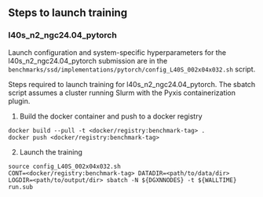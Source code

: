 ## Steps to launch training

### l40s_n2_ngc24.04_pytorch

Launch configuration and system-specific hyperparameters for the
l40s_n2_ngc24.04_pytorch submission are in the
`benchmarks/ssd/implementations/pytorch/config_L40S_002x04x032.sh` script.

Steps required to launch training for l40s_n2_ngc24.04_pytorch.  The sbatch
script assumes a cluster running Slurm with the Pyxis containerization plugin.

1. Build the docker container and push to a docker registry

```
docker build --pull -t <docker/registry:benchmark-tag> .
docker push <docker/registry:benchmark-tag>
```

2. Launch the training
```
source config_L40S_002x04x032.sh
CONT=<docker/registry:benchmark-tag> DATADIR=<path/to/data/dir> LOGDIR=<path/to/output/dir> sbatch -N ${DGXNNODES} -t ${WALLTIME} run.sub
```
